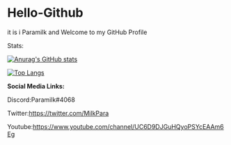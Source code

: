 # Hello-Github

it is i Paramilk and Welcome to my GitHub Profile 

Stats:

[![Anurag's GitHub stats](https://github-readme-stats.vercel.app/api?username=Paramilk&show_icons=true&theme=radical)](https://github.com/anuraghazra/github-readme-stats)

[![Top Langs](https://github-readme-stats.vercel.app/api/top-langs/?username=Paramilk&show_icons=true&theme=radical)](https://github.com/anuraghazra/github-readme-stats)

**Social Media Links:**

Discord:Paramilk#4068

Twitter:https://twitter.com/MilkPara

Youtube:https://www.youtube.com/channel/UC6D9DJGuHQyoPSYcEAAm6Eg
